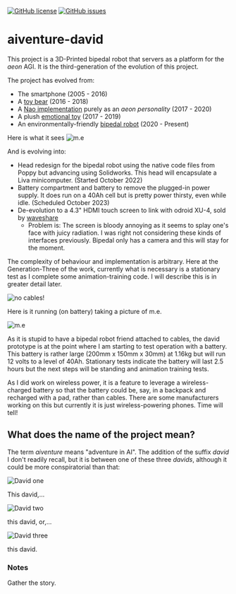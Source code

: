 [![GitHub license](https://img.shields.io/github/license/cartheur/aiventure-david)](https://github.com/cartheur/aiventure-david/blob/main/LICENSE.txt)
[![GitHub issues](https://img.shields.io/github/issues/cartheur/aiventure-david)](https://github.com/cartheur/aiventure-david/issues)

# aiventure-david

This project is a 3D-Printed bipedal robot that servers as a platform for the _aeon_ AGI. It is the third-generation of the evolution of this project.

The project has evolved from:

* The smartphone (2005 - 2016)
* A [toy bear](https://github.com/cartheur/henry) (2016 - 2018)
* A [Nao implementation](https://rumble.com/c/c-2434744) purely as an _aeon personality_ (2017 - 2020)
* A plush [emotional toy](https://emotional.toys) (2017 - 2019)
* An environmentally-friendly [bipedal robot](https://github.com/cartheur/aiventure-david) (2020 - Present)

Here is what it sees
![m.e](/m.e/views.png)

And is evolving into:

* Head redesign for the bipedal robot using the native code files from Poppy but advancing using Solidworks. This head will encapsulate a Liva minicomputer. (Started October 2022)
* Battery compartment and battery to remove the plugged-in power supply. It does run on a 40Ah cell but is pretty power thirsty, even while idle. (Scheduled October 2023)
* De-evolution to a 4.3" HDMI touch screen to link with odroid XU-4, sold by [waveshare](https://www.waveshare.com/4.3inch-HDMI-LCD-B.htm)
    - Problem is: The screen is bloody annoying as it seems to splay one's face with juicy radiation. I was right not considering these kinds of interfaces previously. Bipedal only has a camera and this will stay for the moment.

The complexity of behaviour and implementation is arbitrary. Here at the Generation-Three of the work, currently what is necessary is a stationary test as I complete some animation-training code. I will describe this is in greater detail later.

 ![no cables!](/media/on-battery.jpg "Staging for battery check")

Here is it running (on battery) taking a picture of m.e.

![m.e](/media/hallome-m.jpg "Who's that handsome monkey?")

As it is stupid to have a bipedal robot friend attached to cables, the david prototype is at the point where I am starting to test operation with a battery. This battery is rather large (200mm x 150mm x 30mm) at 1.16kg but will run 12 volts to a level of 40Ah. Stationary tests indicate the battery will last 2.5 hours but the next steps will be standing and animation training tests.

As I did work on wireless power, it is a feature to leverage a wireless-charged battery so that the battery could be, say, in a backpack and recharged with a pad, rather than cables. There are some manufacturers working on this but currently it is just wireless-powering phones. Time will tell!

## What does the name of the project mean?

The term *aiventure* means "adventure in AI". The addition of the suffix *david* I don't readily recall, but it is between one of these three _davids_, although it could be more conspiratorial than that:

![David one](/media/david-1.jpg "This david,")

This david,...

![David two](/media/david-2.jpg "this david, or,")

this david, or,...

![David three](/media/david-6.jpg "this david.")

this david.

### Notes

Gather the story.
